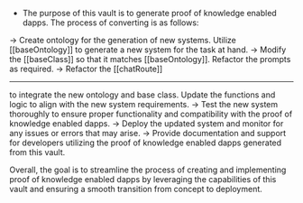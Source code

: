 
- The purpose of this vault is to generate proof of knowledge enabled dapps. The process of converting is as follows:

-> Create ontology for the generation of new systems. Utilize [[baseOntology]] to generate a new system for the task at hand.
->  Modify the [[baseClass]] so that it matches [[baseOntology]]. Refactor the prompts as required.
-> Refactor the [[chatRoute]] 

---


 to integrate the new ontology and base class. Update the functions and logic to align with the new system requirements.
-> Test the new system thoroughly to ensure proper functionality and compatibility with the proof of knowledge enabled dapps.
-> Deploy the updated system and monitor for any issues or errors that may arise.
-> Provide documentation and support for developers utilizing the proof of knowledge enabled dapps generated from this vault.

Overall, the goal is to streamline the process of creating and implementing proof of knowledge enabled dapps by leveraging the capabilities of this vault and ensuring a smooth transition from concept to deployment.


